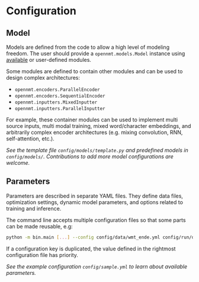 # Configuration

## Model

Models are defined from the code to allow a high level of modeling freedom. The user should provide a `opennmt.models.Model` instance using [available](opennmt.html) or user-defined modules.

Some modules are defined to contain other modules and can be used to design complex architectures:

* `opennmt.encoders.ParallelEncoder`
* `opennmt.encoders.SequentialEncoder`
* `opennmt.inputters.MixedInputter`
* `opennmt.inputters.ParallelInputter`

For example, these container modules can be used to implement multi source inputs, multi modal training, mixed word/character embeddings, and arbitrarily complex encoder architectures (e.g. mixing convolution, RNN, self-attention, etc.).

*See the template file `config/models/template.py` and predefined models in `config/models/`. Contributions to add more model configurations are welcome.*

## Parameters

Parameters are described in separate YAML files. They define data files, optimization settings, dynamic model parameters, and options related to training and inference.

The command line accepts multiple configuration files so that some parts can be made reusable, e.g:

```bash
python -m bin.main [...] --config config/data/wmt_ende.yml config/run/default_train.yml config/params/adam_with_decay.yml
```

If a configuration key is duplicated, the value defined in the rightmost configuration file has priority.

*See the example configuration `config/sample.yml` to learn about available parameters.*
